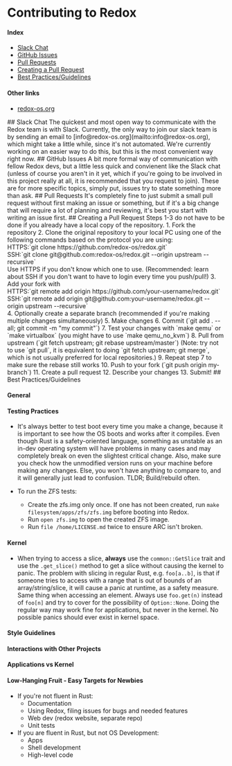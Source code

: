 # Contributing to Redox

<!-- TODO Write an introduction here -->

#### Index
- [Slack Chat](#slack)
- [GitHub Issues](#gh-issues)
- [Pull Requests](#prs)
- [Creating a Pull Request](#creating-a-pr)
- [Best Practices/Guidelines](#best-practices)

#### Other links
- [redox-os.org](http://redox-os.org)

<a name="slack"/>
## Slack Chat
The quickest and most open way to communicate with the Redox team is with Slack. Currently, the only way to join our slack team is by sending an email to [info@redox-os.org](mailto:info@redox-os.org), which might take a little while, since it's not automated. We're currently working on an easier way to do this, but this is the most convenient way right now.

<a name="gh-issues"/>
## GitHub Issues
A bit more formal way of communication with fellow Redox devs, but a little less quick and convienent like the Slack chat (unless of course you aren't in it yet, which if you're going to be involved in this project really at all, it is recommended that you request to join). These are for more specific topics, simply put, issues try to state something more than ask.

<a name="prs"/>
## Pull Requests
It's completely fine to just submit a small pull request without first making an issue or something, but if it's a big change that will require a lot of planning and reviewing, it's best you start with writing an issue first.

<a name="creating-a-pr"/>
## Creating a Pull Request
Steps 1-3 do not have to be done if you already have a local copy of the repository.
1. Fork the repository
2. Clone the original repository to your local PC using one of the following commands based on the protocol you are using:<br>
HTTPS:`git clone https://github.com/redox-os/redox.git`<br>
SSH:`git clone git@github.com:redox-os/redox.git --origin upstream --recursive`<br>
Use HTTPS if you don't know which one to use. (Recommended: learn about SSH if you don't want to have to login every time you push/pull!)
3. Add your fork with<br>
HTTPS:`git remote add origin https://github.com/your-username/redox.git`<br>
SSH:`git remote add origin git@github.com:your-username/redox.git --origin upstream --recursive`<br>
4. Optionally create a separate branch (recommended if you're making multiple changes simultaneously)
5. Make changes
6. Commit (`git add . --all; git commit -m "my commit"`)
7. Test your changes with `make qemu` or `make virtualbox` (you might have to use `make qemu_no_kvm`)
8. Pull from upstream (`git fetch upstream; git rebase upstream/master`) (Note: try not to use `git pull`, it is equivalent to doing `git fetch upstream; git merge`, which is not usually preferred for local repositories.)
9. Repeat step 7 to make sure the rebase still works
10. Push to your fork (`git push origin my-branch`)
11. Create a pull request
12. Describe your changes
13. Submit!

<a name="best-practices"/>
## Best Practices/Guidelines
<!-- TODO add this section to the index/TOC -->

#### General
<!-- TODO fill out this section -->

#### Testing Practices

- It's always better to test boot every time you make a change, because it is important to see how the OS boots and works after it compiles. Even though Rust is a safety-oriented language, something as unstable as an in-dev operating system will have problems in many cases and may completely break on even the slightest critical change. Also, make sure you check how the unmodified version runs on your machine before making any changes. Else, you won't have anything to compare to, and it will generally just lead to confusion. TLDR; Build/rebuild often.

- To run the ZFS tests:
    - Create the zfs.img only once. If one has not been created, run `make filesystem/apps/zfs/zfs.img` before booting into Redox.
    - Run `open zfs.img` to open the created ZFS image.
    - Run `file /home/LICENSE.md` twice to ensure ARC isn't broken.

#### Kernel

- When trying to access a slice, **always** use the `common::GetSlice` trait and use the `.get_slice()` method to get a slice without causing the kernel to panic. The problem with slicing in regular Rust, e.g. `foo[a..b]`, is that if someone tries to access with a range that is out of bounds of an array/string/slice, it will cause a panic at runtime, as a safety measure. Same thing when accessing an element. Always use `foo.get(n)` instead of `foo[n]` and try to cover for the possibility of `Option::None`. Doing the regular way may work fine for applications, but never in the kernel. No possible panics should ever exist in kernel space.

#### Style Guidelines
<!-- TODO fill out this section -->

#### Interactions with Other Projects
<!-- TODO fill out this section -->

#### Applications vs Kernel
<!-- TODO fill out this section -->

#### Low-Hanging Fruit - Easy Targets for Newbies
<!-- TODO improve this section -->
- If you're not fluent in Rust:
    - Documentation
    - Using Redox, filing issues for bugs and needed features
    - Web dev (redox website, separate repo)
    - Unit tests
- If you are fluent in Rust, but not OS Development:
    - Apps
    - Shell development
    - High-level code
